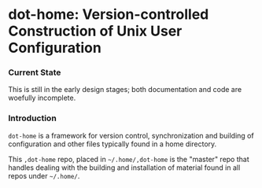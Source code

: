 dot-home: Version-controlled Construction of Unix User Configuration
====================================================================

### Current State

This is still in the early design stages; both documentation and code
are woefully incomplete.

### Introduction

`dot-home` is a framework for version control, synchronization and
building of configuration and other files typically found in a home
directory.

This `,dot-home` repo, placed in `~/.home/,dot-home` is the "master"
repo that handles dealing with the building and installation of material
found in all repos under `~/.home/`.
